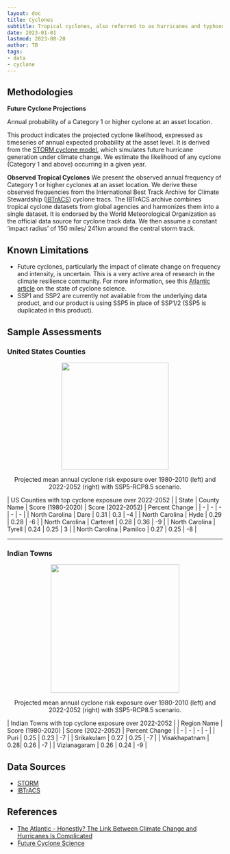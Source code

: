 ```yaml
---
layout: doc
title: Cyclones
subtitle: Tropical cyclones, also referred to as hurricanes and typhoons, are one of the costliest natural disasters. Since 1980, tropical cyclones in the U.S. have caused $997 billion in damages (NOAA), exceeding damages from all other weather disasters. Cyclone impacts can be widespread, including coastal and inland flooding and wind damage. These damages can affect livelihoods, assets, critical infrastructure, and economic activity.
date: 2023-01-01
lastmod: 2023-08-20
author: TB
tags:
- data
- cyclone
---
```


## Methodologies
**Future Cyclone Projections**

Annual probability of a Category 1 or higher cyclone at an asset location.

This product indicates the projected cyclone likelihood, expressed as timeseries of annual expected probability at the asset level. It is derived from the [STORM cyclone model](https://www.science.org/doi/10.1126/sciadv.abm8438), which simulates future hurricane generation under climate change. We estimate the likelihood of any cyclone (Category 1 and above) occurring in a given year.

**Observed Tropical Cyclones**
We present the observed annual frequency of Category 1 or higher cyclones at an asset location. We derive these observed frequencies from the International Best Track Archive for Climate Stewardship ([IBTrACS](https://www.ncei.noaa.gov/products/international-best-track-archive)) cyclone tracs. The IBTrACS archive combines tropical cyclone datasets from global agencies and harmonizes them into a single dataset. It is endorsed by the World Meteorological Organization as the official data source for cyclone track data. We then assume a constant ‘impact radius’ of 150 miles/ 241km around the central storm track.

## Known Limitations
- Future cyclones, particularly the impact of climate change on frequency and intensity, is uncertain. This is a very active area of research in the climate resilience community. For more information, see this [Atlantic article](https://www.theatlantic.com/science/archive/2022/09/climate-change-impact-hurricane-ian/671604/?utm_medium=email&_hsmi=2&_hsenc=p2ANqtz-90aWgEMe64CvrUI9IdvZw4nDF2AgK90jY4P-xHHeVouG1KBG-KSXRPTRb24d_9r3-3INFei7HCbHhKm3NffMPc_E9xDw3r5S-tHcPrg_8z2gmmo4U&utm_content=2&utm_source=hs_email) on the state of cyclone science. 
- SSP1 and SSP2 are currently not available from the underlying data product, and our product is using SSP5 in place of SSP1/2 (SSP5 is duplicated in this product).

## Sample Assessments
### United States Counties

<p align="center">
<img height="250" src="assets/images/dataguide/cyclones_usa_1980_2020_v_2022-2052.png">
</p>

<p align="center">
Projected mean annual cyclone risk exposure over 1980-2010 (left) and 2022-2052 (right) with SSP5-RCP8.5 scenario.
</p>

| US Counties with top cyclone exposure over 2022-2052 |
| State | County Name | Score (1980-2020) | Score (2022-2052) | Percent Change | 
| - | - | - | - | - |
| North Carolina | Dare | 0.31 | 0.3 | -4 |
| North Carolina | Hyde | 0.29 | 0.28 | -6 |
| North Carolina | Carteret | 0.28 | 0.36 | -9 |
| North Carolina | Tyrell | 0.24 | 0.25 | 3 |
| North Carolina | Pamilco | 0.27 | 0.25 | -8 |

<hr>

### Indian Towns

<p align="center">
<img height="300" src="assets/images/dataguide/cyclones_india_1980_2020_v_2022-2052.png">
</p>

<p align="center">
Projected mean annual cyclone risk exposure over 1980-2010 (left) and 2022-2052 (right) with SSP5-RCP8.5 scenario.
</p>

| Indian Towns with top cyclone exposure over 2022-2052 |
| Region Name | Score (1980-2020) | Score (2022-2052) | Percent Change | 
| - | - | - | - |
| Puri | 0.25 | 0.23 | -7 |
| Srikakulam | 0.27 | 0.25 | -7 |
| Visakhapatnam | 0.28| 0.26 | -7 |
| Vizianagaram | 0.26 | 0.24 | -9 |

## Data Sources
- [STORM](https://www.nature.com/articles/s41597-020-0381-2)
- [IBTrACS](https://www.ncei.noaa.gov/products/international-best-track-archive)

## References
- [The Atlantic -  Honestly? The Link Between Climate Change and Hurricanes Is Complicated](https://www.theatlantic.com/science/archive/2022/09/climate-change-impact-hurricane-ian/671604/?utm_medium=email&_hsmi=2&_hsenc=p2ANqtz-90aWgEMe64CvrUI9IdvZw4nDF2AgK90jY4P-xHHeVouG1KBG-KSXRPTRb24d_9r3-3INFei7HCbHhKm3NffMPc_E9xDw3r5S-tHcPrg_8z2gmmo4U&utm_content=2&utm_source=hs_email)
- [Future Cyclone Science](https://www.c2es.org/content/hurricanes-and-climate-change/?utm_medium=email&_hsmi=2&_hsenc=p2ANqtz-_NS-tc51pVP_ZsIZIdzAF746tfTIJ48PGKJ2JbNw4i5MqVZTn9XhhDZXlN83CYjA-eBMDLykl8YZW5CfyD1XPYDp2y2L5xCMTG7OUgoUVvOga6SKg&utm_content=2&utm_source=hs_email)

